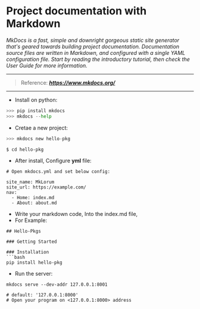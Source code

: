 # Project documentation with Markdown

_MkDocs is a fast, simple and downright gorgeous static site generator that's geared towards building project documentation. 
Documentation source files are written in Markdown, and configured with a single YAML configuration file. 
Start by reading the introductory tutorial, then check the User Guide for more information._

---
  > Reference: _**<https://www.mkdocs.org/>**_

---
* Install on python:

```python
>>> pip install mkdocs
>>> mkdocs --help
```

* Cretae a new project:
```python
>>> mkdocs new hello-pkg
```
```bash
$ cd hello-pkg
```

* After install, Configure **yml** file:

```
# Open mkdocs.yml and set below config:

site_name: MkLorum
site_url: https://example.com/
nav:
  - Home: index.md
  - About: about.md
```

* Write your markdown code, Into the index.md file,
* For Example:
```
## Hello-Pkgs

### Getting Started

### Installation
```bash
pip install hello-pkg
```

* Run the server:
```
mkdocs serve --dev-addr 127.0.0.1:8001

# default: '127.0.0.1:8000'
# Open your program on <127.0.0.1:8000> address
```






